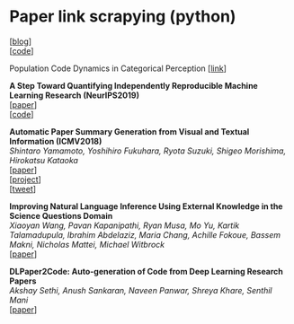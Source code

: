 # Paper link scrapying (python)  
[[blog](http://dnlcrl.github.io/projects/2015/10/10/500-deep-learning-papers-graphviz-python.html)]  
[[code](https://github.com/dnlcrl/PyScholar)]   

Population Code Dynamics in Categorical Perception
[[link](http://www.nature.com/articles/srep22536?utm_content=buffer944df&utm_medium=social&utm_source=twitter.com&utm_campaign=buffer)]  

**A Step Toward Quantifying Independently Reproducible Machine Learning Research (NeurIPS2019)**  
[[paper](https://papers.nips.cc/paper/8787-a-step-toward-quantifying-independently-reproducible-machine-learning-research.pdf)]  
[[code](https://github.com/EdwardRaff/Quantifying-Independently-Reproducible-ML)]  

**Automatic Paper Summary Generation from Visual and Textual Information (ICMV2018)**  
*Shintaro Yamamoto, Yoshihiro Fukuhara, Ryota Suzuki, Shigeo Morishima, Hirokatsu Kataoka*  
[[paper](https://arxiv.org/abs/1811.06943)]  
[[project](https://cvpaperchallenge.github.io/AutoPaperSummaryGen/)]  
[[tweet](https://twitter.com/CVpaperChalleng/status/1057571356764647424)]  


**Improving Natural Language Inference Using External Knowledge in the Science Questions Domain**  
*Xiaoyan Wang, Pavan Kapanipathi, Ryan Musa, Mo Yu, Kartik Talamadupula, Ibrahim Abdelaziz, Maria Chang, Achille Fokoue, Bassem Makni, Nicholas Mattei, Michael Witbrock*  
[[paper](https://arxiv.org/abs/1809.05724)]  

**DLPaper2Code: Auto-generation of Code from Deep Learning Research Papers**  
*Akshay Sethi, Anush Sankaran, Naveen Panwar, Shreya Khare, Senthil Mani*  
[[paper](https://arxiv.org/abs/1711.03543)]  


